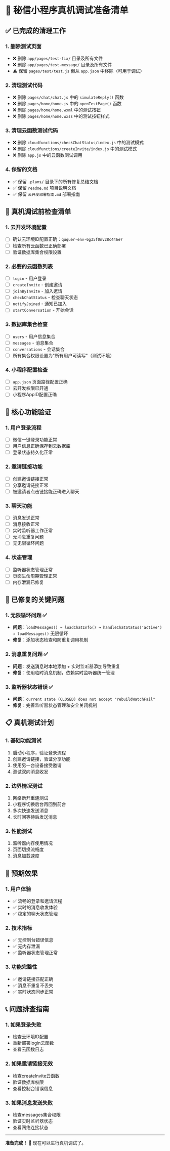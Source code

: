 # 🚀 秘信小程序真机调试准备清单

## ✅ 已完成的清理工作

### 1. **删除测试页面**
- ❌ 删除 `app/pages/test-fix/` 目录及所有文件
- ❌ 删除 `app/pages/test-message/` 目录及所有文件
- ⚠️ 保留 `pages/test/test.js` 但从 `app.json` 中移除（可用于调试）

### 2. **清理测试代码**
- ❌ 删除 `pages/chat/chat.js` 中的 `simulateReply()` 函数
- ❌ 删除 `pages/home/home.js` 中的 `openTestPage()` 函数
- ❌ 删除 `pages/home/home.wxml` 中的测试按钮
- ❌ 删除 `pages/home/home.wxss` 中的测试按钮样式

### 3. **清理云函数测试代码**
- ❌ 删除 `cloudfunctions/checkChatStatus/index.js` 中的测试模式
- ❌ 删除 `cloudfunctions/createInvite/index.js` 中的测试模式
- ❌ 删除 `app.js` 中的云函数测试调用

### 4. **保留的文档**
- ✅ 保留 `.plans/` 目录下的所有修复总结文档
- ✅ 保留 `readme.md` 项目说明文档
- ✅ 保留 `云开发部署指南.md` 部署指南

## 📱 真机调试前检查清单

### 1. **云开发环境配置**
- [ ] 确认云环境ID配置正确：`ququer-env-6g35f0nv28c446e7`
- [ ] 检查所有云函数已正确部署
- [ ] 验证数据库集合权限设置

### 2. **必要的云函数列表**
- [ ] `login` - 用户登录
- [ ] `createInvite` - 创建邀请
- [ ] `joinByInvite` - 加入邀请
- [ ] `checkChatStatus` - 检查聊天状态
- [ ] `notifyJoined` - 通知已加入
- [ ] `startConversation` - 开始会话

### 3. **数据库集合检查**
- [ ] `users` - 用户信息集合
- [ ] `messages` - 消息集合
- [ ] `conversations` - 会话集合
- [ ] 所有集合权限设置为"所有用户可读写"（测试环境）

### 4. **小程序配置检查**
- [ ] `app.json` 页面路径配置正确
- [ ] 云开发权限已开通
- [ ] 小程序AppID配置正确

## 🔧 核心功能验证

### 1. **用户登录流程**
- [ ] 微信一键登录功能正常
- [ ] 用户信息正确保存到云数据库
- [ ] 登录状态持久化正常

### 2. **邀请链接功能**
- [ ] 创建邀请链接正常
- [ ] 分享邀请链接正常
- [ ] 被邀请者点击链接能正确进入聊天

### 3. **聊天功能**
- [ ] 消息发送正常
- [ ] 消息接收正常
- [ ] 实时监听器工作正常
- [ ] 无消息重复问题
- [ ] 无无限循环问题

### 4. **状态管理**
- [ ] 监听器状态管理正常
- [ ] 页面生命周期管理正常
- [ ] 内存泄漏已修复

## 🚨 已修复的关键问题

### 1. **无限循环问题** ✅
- **问题**：`loadMessages() → loadChatInfo() → handleChatStatus('active') → loadMessages()` 无限循环
- **修复**：添加状态检查和防重复调用机制

### 2. **消息重复问题** ✅
- **问题**：发送消息时本地添加 + 实时监听器添加导致重复
- **修复**：使用临时消息机制，依赖实时监听器统一管理

### 3. **监听器状态错误** ✅
- **问题**：`current state (CLOSED) does not accept "rebuildWatchFail"`
- **修复**：完善监听器状态管理和安全关闭机制

## 📋 真机测试计划

### 1. **基础功能测试**
1. 启动小程序，验证登录流程
2. 创建邀请链接，验证分享功能
3. 使用另一台设备接受邀请
4. 测试双向消息收发

### 2. **边界情况测试**
1. 网络断开重连测试
2. 小程序切换后台再回到前台
3. 多次快速发送消息
4. 长时间等待后发送消息

### 3. **性能测试**
1. 监听器内存使用情况
2. 页面切换流畅度
3. 消息加载速度

## 🎯 预期效果

### 1. **用户体验**
- ✅ 流畅的登录和邀请流程
- ✅ 实时的消息收发体验
- ✅ 稳定的聊天状态管理

### 2. **技术指标**
- ✅ 无控制台错误信息
- ✅ 无内存泄漏
- ✅ 监听器状态管理正常

### 3. **功能完整性**
- ✅ 邀请链接匹配正确
- ✅ 消息不重复不丢失
- ✅ 实时状态同步正常

## 📞 问题排查指南

### 1. **如果登录失败**
- 检查云环境ID配置
- 重新部署login云函数
- 查看云函数日志

### 2. **如果邀请链接无效**
- 检查createInvite云函数
- 验证数据库权限
- 查看控制台错误信息

### 3. **如果消息发送失败**
- 检查messages集合权限
- 验证实时监听器状态
- 查看网络连接状态

---

**准备完成！** 🎉 现在可以进行真机调试了。 
